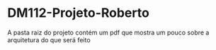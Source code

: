 # DM112-Projeto-Roberto

A pasta raiz do projeto contém um pdf que mostra um pouco sobre a arquitetura do que será feito
